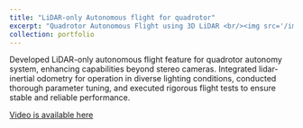 ```yaml
---
title: "LiDAR-only Autonomous flight for quadrotor"
excerpt: "Quadrotor Autonomous Flight using 3D LiDAR <br/><img src='/images/500x300.png'>"
collection: portfolio
---
```

Developed LiDAR-only autonomous flight feature for quadrotor autonomy system, enhancing capabilities beyond
stereo cameras. Integrated lidar-inertial odometry for operation in diverse lighting conditions, conducted thorough
parameter tuning, and executed rigorous flight tests to ensure stable and reliable performance.

[Video is available here](![image](https://github.com/RollingOat/jiuzhou_lei.github.io/assets/97129990/66cb09ce-98e6-4fea-85ed-9032614007a1)
)

